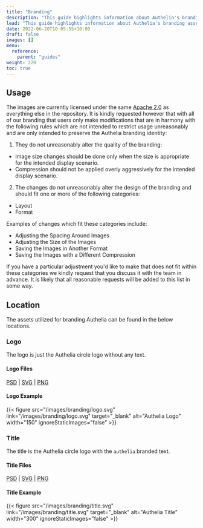 ```yaml
---
title: "Branding"
description: "This guide highlights information about Authelia's branding assets"
lead: "This guide highlights information about Authelia's branding assets."
date: 2022-06-20T10:05:55+10:00
draft: false
images: []
menu:
  reference:
    parent: "guides"
weight: 220
toc: true
---
```


## Usage

The images are currently licensed under the same [Apache 2.0](https://github.com/authelia/authelia/blob/master/LICENSE)
as everything else in the repository. It is kindly requested however that with all of our branding that users only make
modifications that are in harmony with the following rules which are not intended to restrict usage unreasonably and are
only intended to preserve the Authelia branding identity:

1. They do not unreasonably alter the quality of the branding:
  - Image size changes should be done only when the size is appropriate for the intended display scenario.
  - Compression should not be applied overly aggressively for the intended display scenario.
2. The changes do not unreasonably alter the design of the branding and should fit one or more of the following
   categories:
  - Layout
  - Format

Examples of changes which fit these categories include:

- Adjusting the Spacing Around Images
- Adjusting the Size of the Images
- Saving the Images in Another Format
- Saving the Images with a Different Compression

If you have a particular adjustment you'd like to make that does not fit within these categories we kindly request that
you discuss it with the team in advance. It is likely that all reasonable requests will be added to this list in some
way.

## Location

The assets utilized for branding Authelia can be found in the below locations.

### Logo

The logo is just the Authelia circle logo without any text.

#### Logo Files

[PSD](https://www.authelia.com/images/branding/logo.psd) | [SVG](https://www.authelia.com/images/branding/logo.svg) | [PNG](https://www.authelia.com/images/branding/logo.png)

#### Logo Example

{{< figure src="/images/branding/logo.svg" link="/images/branding/logo.svg" target="_blank" alt="Authelia Logo" width="150" ignoreStaticImages="false" >}}

### Title

The title is the Authelia circle logo with the `authelia` branded text.

#### Title Files

[PSD](https://www.authelia.com/images/branding/title.psd) | [SVG](https://www.authelia.com/images/branding/title.svg) | [PNG](https://www.authelia.com/images/branding/title.png)

#### Title Example

{{< figure src="/images/branding/title.svg" link="/images/branding/title.svg" target="_blank" alt="Authelia Title" width="300" ignoreStaticImages="false" >}}

